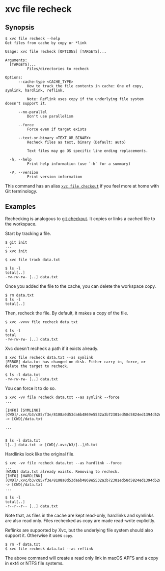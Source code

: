 # xvc file recheck

## Synopsis

```console
$ xvc file recheck --help
Get files from cache by copy or *link

Usage: xvc file recheck [OPTIONS] [TARGETS]...

Arguments:
  [TARGETS]...
          Files/directories to recheck

Options:
      --cache-type <CACHE_TYPE>
          How to track the file contents in cache: One of copy, symlink, hardlink, reflink.
          
          Note: Reflink uses copy if the underlying file system doesn't support it.

      --no-parallel
          Don't use parallelism

      --force
          Force even if target exists

      --text-or-binary <TEXT_OR_BINARY>
          Recheck files as text, binary (Default: auto)
          
          Text files may go OS specific line ending replacements.

  -h, --help
          Print help information (use `-h` for a summary)

  -V, --version
          Print version information

```

This command has an alias [`xvc file checkout`](/ref/xvc-file-checkout.md) if you feel more at home with Git terminology.

## Examples

Rechecking is analogous to [git checkout](https://git-scm.com/docs/git-checkout).
It copies or links a cached file to the workspace.

Start by tracking a file.

```console
$ git init
...
$ xvc init

$ xvc file track data.txt

$ ls -l
total[..]
-rw-rw-rw- [..] data.txt

```

Once you added the file to the cache, you can delete the workspace copy.

```console
$ rm data.txt
$ ls -l
total[..]

```

Then, recheck the file. By default, it makes a copy of the file.

```console
$ xvc -vvvv file recheck data.txt

$ ls -l
total
-rw-rw-rw- [..] data.txt

```

Xvc doesn't recheck a path if it exists already.

```console
$ xvc file recheck data.txt --as symlink
[ERROR] data.txt has changed on disk. Either carry in, force, or delete the target to recheck. 

$ ls -l data.txt
-rw-rw-rw- [..] data.txt

```

You can force it to do so.

```console
$ xvc -vv file recheck data.txt --as symlink --force
...

[INFO] [SYMLINK] [CWD]/.xvc/b3/c85/f3e/8108a0d53da6b4869e5532a3b72301ed58d5824ed1394d52dbcabe9496/0.txt -> [CWD]/data.txt

...


$ ls -l data.txt
l[..] data.txt -> [CWD]/.xvc/b3/[..]/0.txt

```

Hardlinks look like the original file.

```console
$ xvc -vv file recheck data.txt --as hardlink --force
...
[WARN] data.txt already exists. Removing to recheck.
[INFO] [HARDLINK] [CWD]/.xvc/b3/c85/f3e/8108a0d53da6b4869e5532a3b72301ed58d5824ed1394d52dbcabe9496/0.txt -> [CWD]/data.txt
...

$ ls -l
total[..]
-r--r--r-- [..] data.txt

```

Note that, as files in the cache are kept read-only, hardlinks and symlinks are also read only. Files rechecked as copy are made read-write explicitly.

Reflinks are supported by Xvc, but the underlying file system should also support it.
Otherwise it uses `copy`.

```console
$ rm -f data.txt
$ xvc file recheck data.txt --as reflink

```

The above command will create a read only link in macOS APFS and a copy in ext4 or NTFS file systems.
